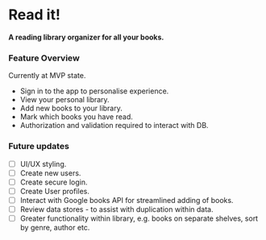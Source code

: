 # **Read it!**
**A reading library organizer for all your books.**

### Feature Overview

Currently at MVP state.

- Sign in to the app to personalise experience.
- View your personal library.
- Add new books to your library.
- Mark which books you have read.
- Authorization and validation required to interact with DB.


### Future updates

- [ ] UI/UX styling.
- [ ] Create new users.
- [ ] Create secure login.
- [ ] Create User profiles.
- [ ] Interact with Google books API for streamlined adding of books.
- [ ] Review data stores - to assist with duplication within data.
- [ ] Greater functionality within library, e.g. books on separate shelves, sort by genre, author etc. 